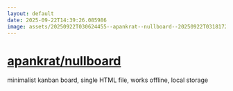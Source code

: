 ```yaml
---
layout: default
date: 2025-09-22T14:39:26.085986
image: assets/20250922T030624455--apankrat--nullboard--20250922T031817298--cropped.png
---
```


# [apankrat/nullboard](https://github.com/apankrat/nullboard)

minimalist kanban board, single HTML file, works offline, local storage
